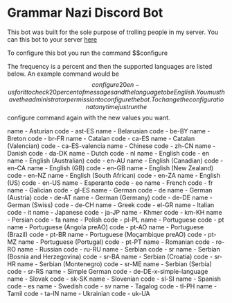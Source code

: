 # Grammar Nazi Discord Bot

This bot was built for the sole purpose of trolling people in my server. You can
this bot to your server [here](https://discordapp.com/oauth2/authorize?client_id=439110082106753024&scope=bot)

To configure this bot you run the command
$$configure <frequency> <language>

The frequency is a percent and then the supported languages are listed below. An
example command would be
$$configure 20 en-us
for it to check 20 percent of messages and the language to be English. You must have the administrator permission to configure the bot.
To change the configuration at any time just run the $$configure command again with the new values you want.

name -  Asturian code - ast-ES
name -  Belarusian code - be-BY
name -  Breton code - br-FR
name -  Catalan code - ca-ES
name -  Catalan (Valencian) code - ca-ES-valencia
name -  Chinese code - zh-CN
name -  Danish code - da-DK
name -  Dutch code - nl
name -  English code - en
name -  English (Australian) code - en-AU
name -  English (Canadian) code - en-CA
name -  English (GB) code - en-GB
name -  English (New Zealand) code - en-NZ
name -  English (South African) code - en-ZA
name -  English (US) code - en-US
name -  Esperanto code - eo
name -  French code - fr
name -  Galician code - gl-ES
name -  German code - de
name -  German (Austria) code - de-AT
name -  German (Germany) code - de-DE
name -  German (Swiss) code - de-CH
name -  Greek code - el-GR
name -  Italian code - it
name -  Japanese code - ja-JP
name -  Khmer code - km-KH
name -  Persian code - fa
name -  Polish code - pl-PL
name -  Portuguese code - pt
name -  Portuguese (Angola preAO) code - pt-AO
name -  Portuguese (Brazil) code - pt-BR
name -  Portuguese (Moçambique preAO) code - pt-MZ
name -  Portuguese (Portugal) code - pt-PT
name -  Romanian code - ro-RO
name -  Russian code - ru-RU
name -  Serbian code - sr
name -  Serbian (Bosnia and Herzegovina) code - sr-BA
name -  Serbian (Croatia) code - sr-HR
name -  Serbian (Montenegro) code - sr-ME
name -  Serbian (Serbia) code - sr-RS
name -  Simple German code - de-DE-x-simple-language
name -  Slovak code - sk-SK
name -  Slovenian code - sl-SI
name -  Spanish code - es
name -  Swedish code - sv
name -  Tagalog code - tl-PH
name -  Tamil code - ta-IN
name -  Ukrainian code - uk-UA